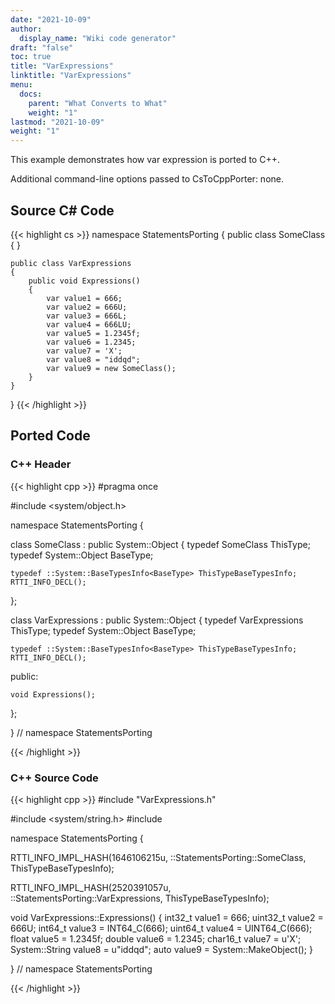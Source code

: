 ```yaml
---
date: "2021-10-09"
author:
  display_name: "Wiki code generator"
draft: "false"
toc: true
title: "VarExpressions"
linktitle: "VarExpressions"
menu:
  docs:
    parent: "What Converts to What"
    weight: "1"
lastmod: "2021-10-09"
weight: "1"
---
```


This example demonstrates how var expression is ported to C++.

Additional command-line options passed to CsToCppPorter: none.

## Source C# Code ##

{{< highlight cs >}}
namespace StatementsPorting
{
    public class SomeClass
    {
    }

    public class VarExpressions
    {
        public void Expressions()
        {
            var value1 = 666;
            var value2 = 666U;
            var value3 = 666L;
            var value4 = 666LU;
            var value5 = 1.2345f;
            var value6 = 1.2345;
            var value7 = 'X';
            var value8 = "iddqd";
            var value9 = new SomeClass();
        }
    }
}
{{< /highlight >}}

## Ported Code ##

### C++ Header ###

{{< highlight cpp >}}
#pragma once

#include <system/object.h>

namespace StatementsPorting {

class SomeClass : public System::Object
{
    typedef SomeClass ThisType;
    typedef System::Object BaseType;
    
    typedef ::System::BaseTypesInfo<BaseType> ThisTypeBaseTypesInfo;
    RTTI_INFO_DECL();
    
};

class VarExpressions : public System::Object
{
    typedef VarExpressions ThisType;
    typedef System::Object BaseType;
    
    typedef ::System::BaseTypesInfo<BaseType> ThisTypeBaseTypesInfo;
    RTTI_INFO_DECL();
    
public:

    void Expressions();
    
};

} // namespace StatementsPorting



{{< /highlight >}}

### C++ Source Code ###

{{< highlight cpp >}}
#include "VarExpressions.h"

#include <system/string.h>
#include <cstdint>

namespace StatementsPorting {

RTTI_INFO_IMPL_HASH(1646106215u, ::StatementsPorting::SomeClass, ThisTypeBaseTypesInfo);

RTTI_INFO_IMPL_HASH(2520391057u, ::StatementsPorting::VarExpressions, ThisTypeBaseTypesInfo);

void VarExpressions::Expressions()
{
    int32_t value1 = 666;
    uint32_t value2 = 666U;
    int64_t value3 = INT64_C(666);
    uint64_t value4 = UINT64_C(666);
    float value5 = 1.2345f;
    double value6 = 1.2345;
    char16_t value7 = u'X';
    System::String value8 = u"iddqd";
    auto value9 = System::MakeObject<SomeClass>();
}

} // namespace StatementsPorting

{{< /highlight >}}
